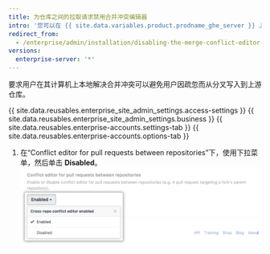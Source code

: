 ```yaml
---
title: 为仓库之间的拉取请求禁用合并冲突编辑器
intro: '您可以在 {{ site.data.variables.product.prodname_ghe_server }} 上为基础分支和头分支位于不同仓库的拉取请求禁用合并冲突编辑器，要求用户在本地解决合并冲突。'
redirect_from:
  - /enterprise/admin/installation/disabling-the-merge-conflict-editor-for-pull-requests-between-repositories
versions:
  enterprise-server: '*'
---
```


要求用户在其计算机上本地解决合并冲突可以避免用户因疏忽而从分叉写入到上游仓库。

{{ site.data.reusables.enterprise_site_admin_settings.access-settings }}
{{ site.data.reusables.enterprise_site_admin_settings.business }}
{{ site.data.reusables.enterprise-accounts.settings-tab }}
{{ site.data.reusables.enterprise-accounts.options-tab }}
1. 在“Conflict editor for pull requests between repositories”下，使用下拉菜单，然后单击 **Disabled**。 ![包含用于禁用合并冲突编辑器的选项的下拉菜单](/assets/images/enterprise/settings/conflict-editor-settings.png)
